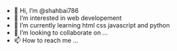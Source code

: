 - 👋 Hi, I’m @shahbai786
- 👀 I’m interested in web developement
- 🌱 I’m currently learning html css javascript and python
- 💞️ I’m looking to collaborate on ...
- 📫 How to reach me ...

<!---
shahbai786/shahbai786 is a ✨ special ✨ repository because its `README.md` (this file) appears on your GitHub profile.
You can click the Preview link to take a look at your changes.
--->

